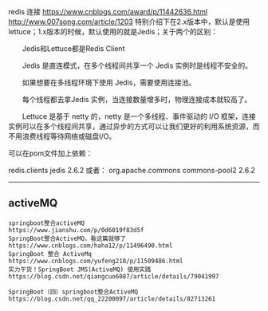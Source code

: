 redis  连接
https://www.cnblogs.com/award/p/11442636.html
http://www.007song.com/article/1203
特别介绍下在2.x版本中，默认是使用lettuce；1.x版本的时候，默认使用的就是Jedis；关于两个的区别：

　　Jedis和Lettuce都是Redis Client

　　Jedis 是直连模式，在多个线程间共享一个 Jedis 实例时是线程不安全的。

　　如果想要在多线程环境下使用 Jedis，需要使用连接池。

　　每个线程都去拿Jedis 实例，当连接数量增多时，物理连接成本就较高了。

　　Lettuce 是基于 netty 的，netty 是一个多线程、事件驱动的 I/O 框架，连接实例可以在多个线程间共享，通过异步的方式可以让我们更好的利用系统资源，而不用浪费线程等待网络或磁盘I/O。

可以在pom文件加上依赖：

<dependency>
   <groupId>redis.clients</groupId>
   <artifactId>jedis</artifactId>
   <version>2.6.2</version>
</dependency>
或者：

<dependency>
   <groupId>org.apache.commons</groupId>
   <artifactId>commons-pool2</artifactId>
   <version>2.6.2</version>
</dependency>

-------------

## activeMQ
````
springboot整合activeMQ 
https://www.jianshu.com/p/0d6019f83d5f
SpringBoot整合ActiveMQ，看这篇就够了
https://www.cnblogs.com/haha12/p/11496490.html
SpringBoot 整合 ActiveMq
https://www.cnblogs.com/yufeng218/p/11509486.html
实力干货！SpringBoot JMS(ActiveMQ) 使用实践
https://blog.csdn.net/qiangcuo6087/article/details/79041997

SpringBoot（四）springboot整合ActiveMQ
https://blog.csdn.net/qq_22200097/article/details/82713261